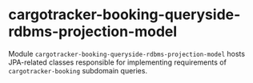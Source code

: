# cargotracker-booking-queryside-rdbms-projection-model

Module `cargotracker-booking-queryside-rdbms-projection-model` hosts JPA-related classes responsible for implementing requirements of `cargotracker-booking` subdomain queries.
